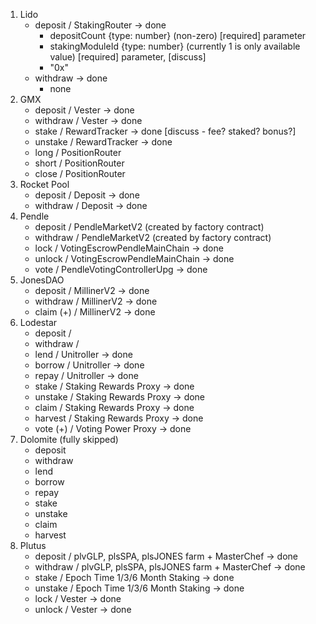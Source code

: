 1. Lido
   - deposit / StakingRouter -> done
     - depositCount {type: number} (non-zero) [required] parameter
     - stakingModuleId {type: number} (currently 1 is only available value) [required] parameter, [discuss]
     - "0x"
   - withdraw -> done
     - none
2. GMX
   - deposit / Vester -> done
   - withdraw / Vester -> done
   - stake / RewardTracker -> done [discuss - fee? staked? bonus?]
   - unstake / RewardTracker -> done
   - long / PositionRouter
   - short / PositionRouter
   - close / PositionRouter
3. Rocket Pool
   - deposit / Deposit -> done
   - withdraw / Deposit -> done
4. Pendle
   - deposit / PendleMarketV2 (created by factory contract)
   - withdraw / PendleMarketV2 (created by factory contract)
   - lock / VotingEscrowPendleMainChain -> done
   - unlock / VotingEscrowPendleMainChain -> done
   - vote / PendleVotingControllerUpg -> done
5. JonesDAO
   - deposit / MillinerV2 -> done
   - withdraw / MillinerV2 -> done
   - claim (+) / MillinerV2 -> done
6. Lodestar
   - deposit /
   - withdraw /
   - lend / Unitroller -> done
   - borrow / Unitroller -> done
   - repay / Unitroller -> done
   - stake / Staking Rewards Proxy -> done
   - unstake / Staking Rewards Proxy -> done
   - claim / Staking Rewards Proxy -> done
   - harvest / Staking Rewards Proxy -> done
   - vote (+) / Voting Power Proxy -> done
7. Dolomite (fully skipped)
   - deposit
   - withdraw
   - lend
   - borrow
   - repay
   - stake
   - unstake
   - claim
   - harvest
8. Plutus
   - deposit / plvGLP, plsSPA, plsJONES farm + MasterChef -> done
   - withdraw / plvGLP, plsSPA, plsJONES farm + MasterChef -> done
   - stake / Epoch Time 1/3/6 Month Staking -> done
   - unstake / Epoch Time 1/3/6 Month Staking -> done
   - lock / Vester -> done
   - unlock / Vester -> done
